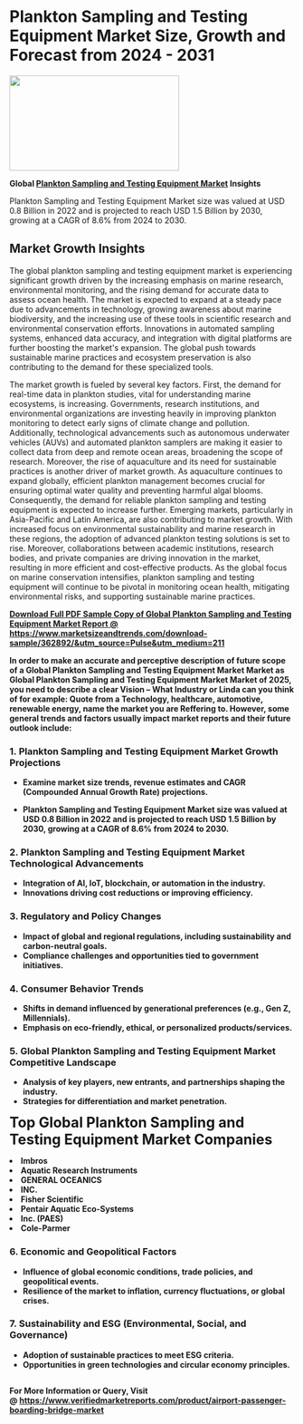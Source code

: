 <H1>Plankton Sampling and Testing Equipment Market Size, Growth and Forecast from 2024 - 2031</H1><img class="aligncenter size-medium wp-image-584254" src="https://thirdeyenews.in/wp-content/uploads/2024/09/Global-Market-Research-300x168.jpeg" alt="" width="300" height="168" /><p><strong>Global&nbsp;<a href="https://www.marketsizeandtrends.com/download-sample/362892/&amp;utm_source=Pulse&amp;utm_medium=211">Plankton Sampling and Testing Equipment Market</a> Insights</strong></p><p>Plankton Sampling and Testing Equipment Market size was valued at USD 0.8 Billion in 2022 and is projected to reach USD 1.5 Billion by 2030, growing at a CAGR of 8.6% from 2024 to 2030.</p><p><h2>Market Growth Insights</h2> <p>The global plankton sampling and testing equipment market is experiencing significant growth driven by the increasing emphasis on marine research, environmental monitoring, and the rising demand for accurate data to assess ocean health. The market is expected to expand at a steady pace due to advancements in technology, growing awareness about marine biodiversity, and the increasing use of these tools in scientific research and environmental conservation efforts. Innovations in automated sampling systems, enhanced data accuracy, and integration with digital platforms are further boosting the market's expansion. The global push towards sustainable marine practices and ecosystem preservation is also contributing to the demand for these specialized tools.</p> <p><strong><a href="link-to-sample-download" target="_blank"></a></strong></p> <p>The market growth is fueled by several key factors. First, the demand for real-time data in plankton studies, vital for understanding marine ecosystems, is increasing. Governments, research institutions, and environmental organizations are investing heavily in improving plankton monitoring to detect early signs of climate change and pollution. Additionally, technological advancements such as autonomous underwater vehicles (AUVs) and automated plankton samplers are making it easier to collect data from deep and remote ocean areas, broadening the scope of research. Moreover, the rise of aquaculture and its need for sustainable practices is another driver of market growth. As aquaculture continues to expand globally, efficient plankton management becomes crucial for ensuring optimal water quality and preventing harmful algal blooms. Consequently, the demand for reliable plankton sampling and testing equipment is expected to increase further. Emerging markets, particularly in Asia-Pacific and Latin America, are also contributing to market growth. With increased focus on environmental sustainability and marine research in these regions, the adoption of advanced plankton testing solutions is set to rise. Moreover, collaborations between academic institutions, research bodies, and private companies are driving innovation in the market, resulting in more efficient and cost-effective products. As the global focus on marine conservation intensifies, plankton sampling and testing equipment will continue to be pivotal in monitoring ocean health, mitigating environmental risks, and supporting sustainable marine practices.</p> <p><strong><a href="link-to-more-info" target="_blank"></p><p><span class=""><strong>Download Full PDF Sample Copy of Global Plankton Sampling and Testing Equipment Market Report</strong> @ <a href="https://www.marketsizeandtrends.com/download-sample/362892/&amp;utm_source=Pulse&amp;utm_medium=211" target="_blank">https://www.marketsizeandtrends.com/download-sample/362892/&amp;utm_source=Pulse&amp;utm_medium=211</a></span></p><p>In order to make an accurate and perceptive description of future scope of a Global&nbsp;Plankton Sampling and Testing Equipment Market Market as Global&nbsp;Plankton Sampling and Testing Equipment Market Market of 2025, you need to describe a clear Vision &ndash; What Industry or Linda can you think of for example: Quote from a Technology, healthcare, automotive, renewable energy, name the market you are Reffering to. However, some general trends and factors usually impact market reports and their future outlook include:</p><h3>1.&nbsp;<strong>Plankton Sampling and Testing Equipment Market Growth Projections</strong></h3><ul><li>Examine market size trends, revenue estimates and CAGR (Compounded Annual Growth Rate) projections.</li><li><p>Plankton Sampling and Testing Equipment Market size was valued at USD 0.8 Billion in 2022 and is projected to reach USD 1.5 Billion by 2030, growing at a CAGR of 8.6% from 2024 to 2030.</p></li></ul><h3>2.&nbsp;<strong>Plankton Sampling and Testing Equipment Market Technological Advancements</strong></h3><ul><li>Integration of AI, IoT, blockchain, or automation in the industry.</li><li>Innovations driving cost reductions or improving efficiency.</li></ul><h3>3.&nbsp;<strong>Regulatory and Policy Changes</strong></h3><ul><li>Impact of global and regional regulations, including sustainability and carbon-neutral goals.</li><li>Compliance challenges and opportunities tied to government initiatives.</li></ul><h3>4.&nbsp;<strong>Consumer Behavior Trends</strong></h3><ul><li>Shifts in demand influenced by generational preferences (e.g., Gen Z, Millennials).</li><li>Emphasis on eco-friendly, ethical, or personalized products/services.</li></ul><h3>5.&nbsp;<strong>Global Plankton Sampling and Testing Equipment Market Competitive Landscape</strong></h3><ul><li>Analysis of key players, new entrants, and partnerships shaping the industry.</li><li>Strategies for differentiation and market penetration.</li></ul><p data-pm-slice="1 1 []"><span style="color: inherit; font-family: inherit; font-size: 25px;">Top Global Plankton Sampling and Testing Equipment Market Companies</span></p><div class="" data-test-id=""><p><li>Imbros</li><li> Aquatic Research Instruments</li><li> GENERAL OCEANICS</li><li> INC.</li><li> Fisher Scientific</li><li> Pentair Aquatic Eco-Systems</li><li> Inc. (PAES)</li><li> Cole-Parmer</li></p></div><h3>6.&nbsp;<strong>Economic and Geopolitical Factors</strong></h3><ul><li>Influence of global economic conditions, trade policies, and geopolitical events.</li><li>Resilience of the market to inflation, currency fluctuations, or global crises.</li></ul><h3>7.&nbsp;<strong>Sustainability and ESG (Environmental, Social, and Governance)</strong></h3><ul><li>Adoption of sustainable practices to meet ESG criteria.</li><li>Opportunities in green technologies and circular economy principles.</li></ul><h2><strong style="font-size: 14px;">For More Information or Query, Visit @&nbsp;</strong><a style="background-color: #ffffff; font-size: 14px;" href="https://www.marketsizeandtrends.com/report/plankton-sampling-and-testing-equipment-market/" target="_blank">https://www.verifiedmarketreports.com/product/airport-passenger-boarding-bridge-market</a></h2>
